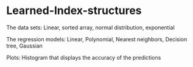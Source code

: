 # Learned-Index-structures
The data sets: Linear, sorted array, normal distribution, exponential  

The regression models: Linear, Polynomial, Nearest neighbors, Decision tree, Gaussian 

Plots: Histogram that displays the accuracy of the predictions 

